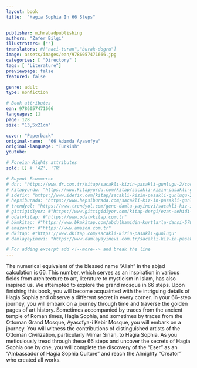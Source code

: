 ```yaml
---
layout: book
title:  "Hagia Sophia In 66 Steps"


publisher: mihrabadpublishing
authors: "Zafer Bilgi"
illustrators: [""]
translators: #["naci-turan","burak-dogru"]
image: assets/images/ean/9786057471666.jpg
categories: [ "Directory" ]
tags: [ "Literature"]
previewpage: false
featured: false

genre: adult
type: nonfiction

# Book attributes
ean: 9786057471666
languages: []
page: 128
size: "13,5x21cm"

cover: "Paperback"
original-name:  "66 Adımda Ayasofya"
original-language: "Turkish"
youtube:

# Foreign Rights attributes
sold: [] # 'AZ', 'TR'

# Buyout Ecommerce
# dnr: "https://www.dr.com.tr/kitap/sacakli-kizin-pasakli-gunlugu-2/cocuk-ve-genclik/genclik-10-yas/roman-oyku/urunno=0001893059001"
# kitapyurdu: "https://www.kitapyurdu.com/kitap/sacakli-kizin-pasakli-gunlugu-2-/560122.html&filter_name=Sa%C3%A7akl%C4%B1+K%C4%B1z%27%C4%B1n+Pasakl%C4%B1+G%C3%BCnl%C3%BC%C4%9F%C3%BC+2"
# idefix: "https://www.idefix.com/kitap/sacakli-kizin-pasakli-gunlugu-2/cocuk-ve-genclik/genclik-10-yas/roman-oyku/urunno=0001893059001"
# hepsiburada: "https://www.hepsiburada.com/sacakli-kiz-in-pasakli-gunlugu-2-damla-yayinevi-p-HBV000012ER86"
# trendyol: "https://www.trendyol.com/genc-damla-yayinevi/sacakli-kiz-in-pasakli-gunlugu-2-p-54825777"
# gittigidiyor: #"https://www.gittigidiyor.com/kitap-dergi/ezan-sehidi-adnan-menderes_pdp_732728793"
# odatvkitap: #"https://www.odatvkitap.com.tr"
# bkmkitap: #"https://www.bkmkitap.com/abdulhamidin-kurtlarla-dansi-578226"
# amazontr: #"https://www.amazon.com.tr"
# dkitap: #"https://www.dkitap.com/sacakli-kizin-pasakli-gunlugu"
# damlayayinevi: "https://www.damlayayinevi.com.tr/sacakli-kiz-in-pasakli-gunlugu-2-bu-iste-bi-terslik-var"

# For adding excerpt add <!--more--> and break the line
---
```

The numerical equivalent of the blessed name
“Allah” in the abjad calculation is 66. This number,
which serves as an inspiration in various fields
from architecture to art, literature to mysticism in Islam, has also inspired us. We attempted to explore
the grand mosque in 66 steps. Upon finishing this
book, you will become acquainted with the intriguing details of Hagia Sophia and observe a different
secret in every corner. In your 66-step journey, you
will embark on a journey through time and traverse
the golden pages of art history. Sometimes accompanied by traces from the ancient temple of Roman
times, Hagia Sophia, and sometimes by traces
from the Ottoman Grand Mosque, Ayasofya-i Kebir
Mosque, you will embark on a journey. You will
witness the contributions of distinguished artists of
the Ottoman Civilization, particularly Mimar Sinan,
to Hagia Sophia. As you meticulously tread through
these 66 steps and uncover the secrets of Hagia
Sophia one by one, you will complete the discovery
of the “Eser” as an “Ambassador of Hagia Sophia
Culture” and reach the Almighty “Creator” who
created all works.
<!--more--> 

